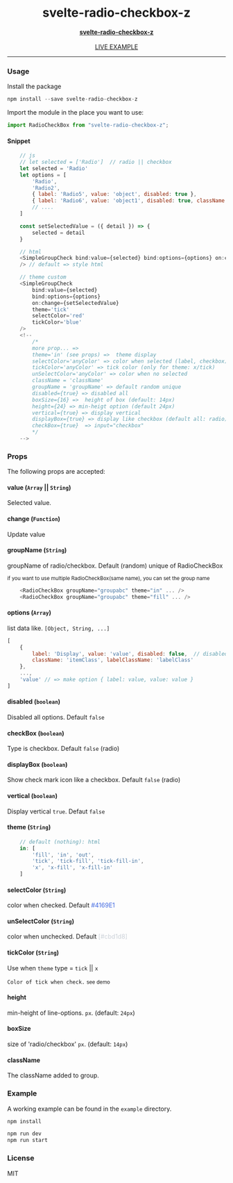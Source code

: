 <div align="center">
    <h1>svelte-radio-checkbox-z</h1>
    <strong>
        <a href="https://github.com/delpikye-v/svelte-radio-checkbox">svelte-radio-checkbox-z</a>
    </strong>
    <br />
    <br />
    <a href="https://codesandbox.io/s/svelte-radio-checkbox-z-p64uf">LIVE EXAMPLE</a>
</div>

---


### Usage
Install the package 
```js
npm install --save svelte-radio-checkbox-z

```

Import the module in the place you want to use:
```js
import RadioCheckBox from "svelte-radio-checkbox-z";
```

#### Snippet
```js
    // js 
    // let selected = ['Radio']  // radio || checkbox
    let selected = 'Radio'
	let options = [
		'Radio',
        'Radio2',
        { label: 'Radio5', value: 'object', disabled: true },
        { label: 'Radio6', value: 'object1', disabled: true, className:"abcd", labelClassName:"addd" },
        // ....
	]

	const setSelectedValue = ({ detail }) => {
		selected = detail
	}

    // html
    <SimpleGroupCheck bind:value={selected} bind:options={options} on:change={setSelectedValue}
	/> // default => style html

    // theme custom
    <SimpleGroupCheck
		bind:value={selected}
		bind:options={options}
		on:change={setSelectedValue}
		theme='tick'
		selectColor='red' 
		tickColor='blue'
	/>
    <!-- 
        /*
        more prop... =>
        theme='in' (see props) =>  theme display
        selectColor='anyColor' => color when selected (label, checkbox)
        tickColor='anyColor' => tick color (only for theme: x/tick)
        unSelectColor='anyColor' => color when no selected
        className = 'className'
        groupName = 'groupName' => default random unique
        disabled={true} => disabled all
        boxSize={16} =>  height of box (default: 14px)
        height={24} => min-heigt option (default 24px)
        vertical={true} => display vertical
        displayBox={true} => display like checkbox (default all: radio)
        checkBox={true}  => input="checkbox"
        */
    -->
```


### Props

The following props are accepted:

#### value (`Array` || `String`)

Selected value.

#### change (`Function`)
Update value

#### groupName (`String`)
<p>groupName of radio/checkbox. Default (random) unique of RadioCheckBox</p>

<small>if you want to use multiple RadioCheckBox(same name), you can set the group name</small>
```js
    <RadioCheckBox groupName="groupabc" theme="in" ... />
    <RadioCheckBox groupName="groupabc" theme="fill" ... />
```

#### options (`Array`)
list data like. `[Object, String, ...]`
```js
[
    {
        label: 'Display', value: 'value', disabled: false,  // disabled option
        className: 'itemClass', labelClassName: 'labelClass'
    },
    ...,
    'value' // => make option { label: value, value: value }
]
```

#### disabled (`boolean`)
Disabled all options. Default `false`

#### checkBox (`boolean`)
Type is checkbox. Default `false` (radio)


#### displayBox (`boolean`)
Show check mark icon like a checkbox. Default `false` (radio)


#### vertical (`boolean`)
Display vertical `true`. Defaut `false`


#### theme (`String`)
```js 
    // default (nothing): html
    in: [
        'fill', 'in', 'out', 
        'tick', 'tick-fill', 'tick-fill-in', 
        'x', 'x-fill', 'x-fill-in'
    ]
```

#### selectColor (`String`)
color when checked. Default <span style="color: #4169E1">#4169E1</span>


#### unSelectColor (`String`)
color when unchecked. Default <span style="color: #cbd1d8;">[#cbd1d8]</span>


#### tickColor (`String`)
Use when `theme` type = `tick` || `x`

`Color of tick when check.`
<small>see demo</small>

#### height
min-height of line-options. `px`. (default: `24px`)

#### boxSize
size of 'radio/checkbox' `px`. (default: `14px`)

#### className
The className added to group.


### Example
A working example can be found in the `example` directory. 

```js
npm install
```
```js
npm run dev
npm run start
```

### License
MIT
